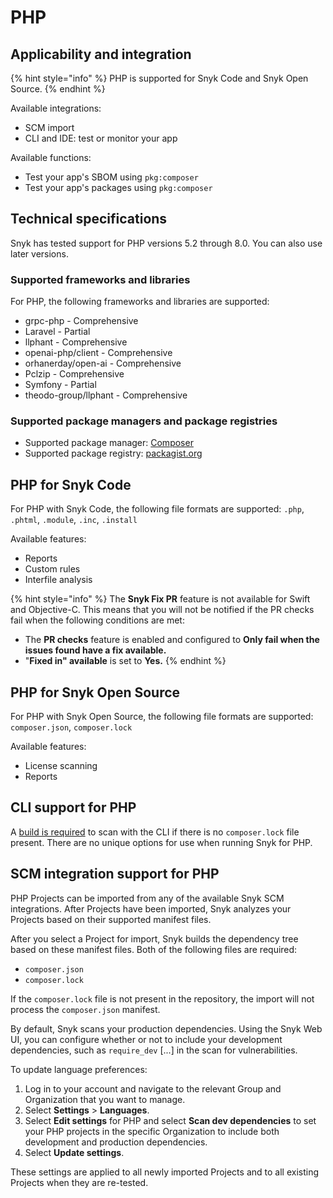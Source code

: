 # PHP

## Applicability and integration

{% hint style="info" %}
PHP is supported for Snyk Code and Snyk Open Source.
{% endhint %}

Available integrations:

* SCM import
* CLI and IDE: test or monitor your app

Available functions:

* Test your app's SBOM using `pkg:composer`
* Test your app's packages using `pkg:composer`

## Technical specifications

Snyk has tested support for PHP versions 5.2 through 8.0. You can also use later versions.

### Supported frameworks and libraries

For PHP, the following frameworks and libraries are supported:

* grpc-php - Comprehensive
* Laravel - Partial
* llphant - Comprehensive
* openai-php/client - Comprehensive
* orhanerday/open-ai - Comprehensive
* Pclzip - Comprehensive
* Symfony - Partial
* theodo-group/llphant - Comprehensive

### Supported package managers and package registries

* Supported package manager: [Composer](https://getcomposer.org)
* Supported package registry:  [packagist.org](https://packagist.org/)

## PHP for Snyk Code

For PHP with Snyk Code, the following file formats are supported: `.php`, `.phtml`, `.module`, `.inc`, `.install`

Available features:

* Reports
* Custom rules
* Interfile analysis

{% hint style="info" %}
The **Snyk Fix PR** feature is not available for Swift and Objective-C. This means that you will not be notified if the PR checks fail when the following conditions are met:

* The **PR checks** feature is enabled and configured to **Only fail when the issues found have a fix available.**
* "**Fixed in" available** is set to **Yes.**
{% endhint %}

## PHP for Snyk Open Source

For PHP with Snyk Open Source, the following file formats are supported: `composer.json`, `composer.lock`

Available features:

* License scanning
* Reports

## CLI support for PHP

A [build is required](../../developer-tools/snyk-cli/scan-and-maintain-projects-using-the-cli/snyk-cli-for-open-source/open-source-projects-that-must-be-built-before-testing-with-the-snyk-cli.md) to scan with the CLI if there is no `composer.lock` file present. There are no unique options for use when running Snyk for PHP.&#x20;

## SCM integration support for PHP

PHP Projects can be imported from any of the available Snyk SCM integrations. After Projects have been imported, Snyk analyzes your Projects based on their supported manifest files.

After you select a Project for import, Snyk builds the dependency tree based on these manifest files. Both of the following files are required:

* `composer.json`
* `composer.lock`

If the `composer.lock` file is not present in the repository, the import will not process the `composer.json` manifest.

By default, Snyk scans your production dependencies. Using the Snyk Web UI, you can configure whether or not to include your development dependencies, such as  `require_dev` \[...] in the scan for vulnerabilities.

To update language preferences:

1. Log in to your account and navigate to the relevant Group and Organization that you want to manage.
2. Select **Settings** > **Languages**.
3. Select **Edit settings** for PHP and select **Scan dev dependencies** to set your PHP projects in the specific Organization to include both development and production dependencies.
4. Select **Update settings**.

These settings are applied to all newly imported Projects and to all existing Projects when they are re-tested.
